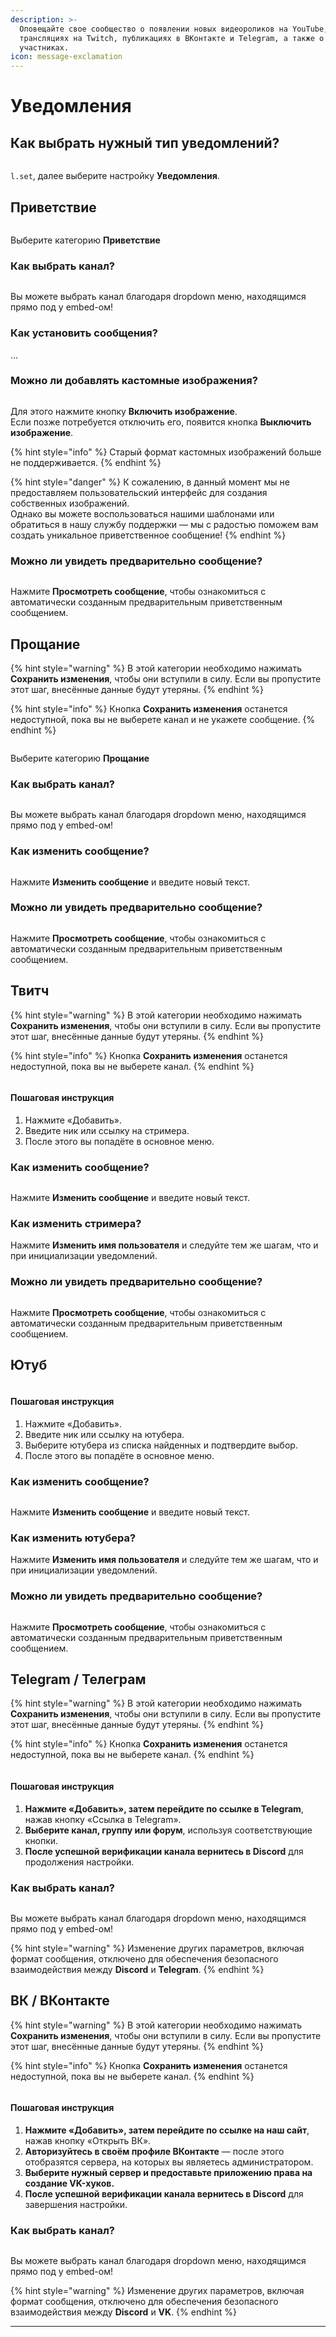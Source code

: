 ```yaml
---
description: >-
  Оповещайте свое сообщество о появлении новых видеороликов на YouTube,
  трансляциях на Twitch, публикациях в ВКонтакте и Telegram, а также о новых
  участниках.
icon: message-exclamation
---
```


# Уведомления

## Как выбрать нужный тип уведомлений?

<figure><img src="../.gitbook/assets/Новый-проект (4).gif" alt=""><figcaption></figcaption></figure>

`l.set`, далее выберите настройку **Уведомления**.

## Приветствие

<figure><img src="../.gitbook/assets/Новый-проект (5).gif" alt=""><figcaption></figcaption></figure>

Выберите категорию **Приветствие**

### **Как выбрать канал?**

<figure><img src="../.gitbook/assets/image (2) (1).png" alt=""><figcaption></figcaption></figure>

Вы можете выбрать канал благодаря dropdown меню, находящимся прямо под у embed-ом!

### Как установить сообщения?

...

### Можно ли добавлять кастомные изображения?

<figure><img src="../.gitbook/assets/image (4).png" alt=""><figcaption></figcaption></figure>

Для этого нажмите кнопку **Включить изображение**. \
Если позже потребуется отключить его, появится кнопка **Выключить изображение**.

{% hint style="info" %}
Старый формат кастомных изображений больше не поддерживается.
{% endhint %}

{% hint style="danger" %}
К сожалению, в данный момент мы не предоставляем пользовательский интерфейс для создания собственных изображений. \
Однако вы можете воспользоваться нашими шаблонами или обратиться в нашу службу поддержки — мы с радостью поможем вам создать уникальное приветственное сообщение!
{% endhint %}

### Можно ли увидеть предварительно сообщение? &#x20;

<figure><img src="../.gitbook/assets/image (3) (1).png" alt=""><figcaption></figcaption></figure>

Нажмите **Просмотреть сообщение**, чтобы ознакомиться с автоматически созданным предварительным приветственным сообщением.

## Прощание

{% hint style="warning" %}
В этой категории необходимо нажимать **Сохранить изменения**, чтобы они вступили в силу. Если вы пропустите этот шаг, внесённые данные будут утеряны.
{% endhint %}

{% hint style="info" %}
Кнопка **Сохранить изменения** останется недоступной, пока вы не выберете канал и не укажете сообщение.
{% endhint %}

<figure><img src="../.gitbook/assets/Новый-проект (6).gif" alt=""><figcaption></figcaption></figure>

Выберите категорию **Прощание**

### Как выбрать канал?

<figure><img src="../.gitbook/assets/image (5).png" alt=""><figcaption></figcaption></figure>

Вы можете выбрать канал благодаря dropdown меню, находящимся прямо под у embed-ом!

### Как изменить сообщение?

<figure><img src="../.gitbook/assets/Новый-проект (7).gif" alt=""><figcaption></figcaption></figure>

Нажмите **Изменить сообщение** и введите новый текст.

### Можно ли увидеть предварительно сообщение? &#x20;

<figure><img src="../.gitbook/assets/image (6).png" alt=""><figcaption></figcaption></figure>

Нажмите **Просмотреть сообщение**, чтобы ознакомиться с автоматически созданным предварительным приветственным сообщением.

## Твитч

{% hint style="warning" %}
В этой категории необходимо нажимать **Сохранить изменения**, чтобы они вступили в силу. Если вы пропустите этот шаг, внесённые данные будут утеряны.
{% endhint %}

{% hint style="info" %}
Кнопка **Сохранить изменения** останется недоступной, пока вы не выберете канал.
{% endhint %}

<figure><img src="../.gitbook/assets/Новый-проект_1.gif" alt=""><figcaption></figcaption></figure>

#### Пошаговая инструкция

1. Нажмите «Добавить».
2. Введите ник или ссылку на стримера.
3. После этого вы попадёте в основное меню.

### Как изменить сообщение?

<figure><img src="../.gitbook/assets/Запись-экрана-2025-04-29-205802.gif" alt=""><figcaption></figcaption></figure>

Нажмите **Изменить сообщение** и введите новый текст.

### Как изменить стримера?

Нажмите **Изменить имя пользователя** и следуйте тем же шагам, что и при инициализации уведомлений.

### Можно ли увидеть предварительно сообщение?

<figure><img src="../.gitbook/assets/image (3).png" alt=""><figcaption></figcaption></figure>

Нажмите **Просмотреть сообщение**, чтобы ознакомиться с автоматически созданным предварительным приветственным сообщением.

## Ютуб

<figure><img src="../.gitbook/assets/Запись-экрана-2025-04-29-205802 (1).gif" alt=""><figcaption></figcaption></figure>

#### Пошаговая инструкция

1. Нажмите «Добавить».
2. Введите ник или ссылку на ютубера.
3. Выберите ютубера из списка найденных и подтвердите выбор.
4. После этого вы попадёте в основное меню.

### Как изменить сообщение?

<figure><img src="../.gitbook/assets/Запись-экрана-2025-04-29-205802.gif" alt=""><figcaption></figcaption></figure>

Нажмите **Изменить сообщение** и введите новый текст.

### Как изменить ютубера?

Нажмите **Изменить имя пользователя** и следуйте тем же шагам, что и при инициализации уведомлений.

### Можно ли увидеть предварительно сообщение?

<figure><img src="../.gitbook/assets/Снимок экрана 2025-04-29 211211.png" alt=""><figcaption></figcaption></figure>

Нажмите **Просмотреть сообщение**, чтобы ознакомиться с автоматически созданным предварительным приветственным сообщением.

## Telegram / Телеграм

{% hint style="warning" %}
В этой категории необходимо нажимать **Сохранить изменения**, чтобы они вступили в силу. Если вы пропустите этот шаг, внесённые данные будут утеряны.
{% endhint %}

{% hint style="info" %}
Кнопка **Сохранить изменения** останется недоступной, пока вы не выберете канал.
{% endhint %}

<figure><img src="../.gitbook/assets/Новый-проект_1 (1).gif" alt=""><figcaption></figcaption></figure>

#### Пошаговая инструкция

1. **Нажмите «Добавить», затем перейдите по ссылке в Telegram**, нажав кнопку «Ссылка в Telegram».
2. **Выберите канал, группу или форум**, используя соответствующие кнопки.
3. **После успешной верификации канала вернитесь в Discord** для продолжения настройки.

### **Как выбрать канал?**

<figure><img src="../.gitbook/assets/Снимок экрана 2025-04-29 212902.png" alt=""><figcaption></figcaption></figure>

Вы можете выбрать канал благодаря dropdown меню, находящимся прямо под у embed-ом!

{% hint style="warning" %}
Изменение других параметров, включая формат сообщения, отключено для обеспечения безопасного взаимодействия между **Discord** и **Telegram**.
{% endhint %}

## ВК / ВКонтакте

{% hint style="warning" %}
В этой категории необходимо нажимать **Сохранить изменения**, чтобы они вступили в силу. Если вы пропустите этот шаг, внесённые данные будут утеряны.
{% endhint %}

{% hint style="info" %}
Кнопка **Сохранить изменения** останется недоступной, пока вы не выберете канал.
{% endhint %}

<figure><img src="../.gitbook/assets/Новый-проект_2.gif" alt=""><figcaption></figcaption></figure>

#### Пошаговая инструкция

1. **Нажмите «Добавить», затем перейдите по ссылке на наш сайт**, нажав кнопку «Открыть ВК».
2. **Авторизуйтесь в своём профиле ВКонтакте** — после этого отобразятся сервера, на которых вы являетесь администратором.
3. **Выберите нужный сервер и предоставьте приложению права на создание VK-хуков.**
4. **После успешной верификации канала вернитесь в Discord** для завершения настройки.

### **Как выбрать канал?**

<figure><img src="../.gitbook/assets/Снимок экрана 2025-04-29 214626.png" alt=""><figcaption></figcaption></figure>

Вы можете выбрать канал благодаря dropdown меню, находящимся прямо под у embed-ом!

{% hint style="warning" %}
Изменение других параметров, включая формат сообщения, отключено для обеспечения безопасного взаимодействия между **Discord** и **VK**.
{% endhint %}

***
